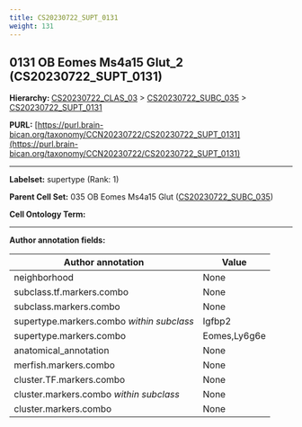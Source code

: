 ```yaml
---
title: CS20230722_SUPT_0131
weight: 131
---
```

## 0131 OB Eomes Ms4a15 Glut_2 (CS20230722_SUPT_0131)
<b>Hierarchy: </b>
[CS20230722_CLAS_03](../CS20230722_CLAS_03) >
[CS20230722_SUBC_035](../CS20230722_SUBC_035) >
[CS20230722_SUPT_0131](../CS20230722_SUPT_0131)

**PURL:** [https://purl.brain-bican.org/taxonomy/CCN20230722/CS20230722_SUPT_0131](https://purl.brain-bican.org/taxonomy/CCN20230722/CS20230722_SUPT_0131)

---


**Labelset:** supertype (Rank: 1)

**Parent Cell Set:** 035 OB Eomes Ms4a15 Glut ([CS20230722_SUBC_035](../CS20230722_SUBC_035))



**Cell Ontology Term:** 

[MARKER GENES.]: #


---

[TRANSFERRED ANNOTATIONS.]: #


[AUTHOR ANNOTATION FIELDS.]: #


**Author annotation fields:**

| Author annotation | Value |
|-------------------|-------|
|neighborhood|None|
|subclass.tf.markers.combo|None|
|subclass.markers.combo|None|
|supertype.markers.combo _within subclass_|Igfbp2|
|supertype.markers.combo|Eomes,Ly6g6e|
|anatomical_annotation|None|
|merfish.markers.combo|None|
|cluster.TF.markers.combo|None|
|cluster.markers.combo _within subclass_|None|
|cluster.markers.combo|None|
